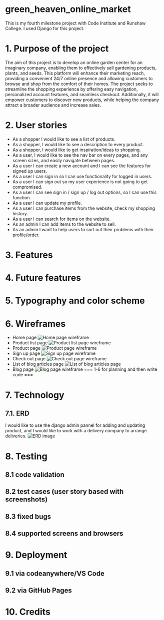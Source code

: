 # green_heaven_online_market
This is my fourth milestone project with Code Institute and Runshaw College. I used Django for this project.
# 1. Purpose of the project
The aim of this project is to develop an online garden center for an imaginary company, enabling them to effectively sell gardening products, plants, and seeds. This platform will enhance their marketing reach, providing a convenient 24/7 online presence and allowing customers to browse and shop from the comfort of their homes. The project seeks to streamline the shopping experience by offering easy navigation, personalized account features, and seamless checkout. Additionally, it will empower customers to discover new products, while helping the company attract a broader audience and increase sales.
# 2. User stories
- As a shopper I would like to see a list of products.
- As a shopper, I would like to see a description to every product.
- As a shopper, I would like to get inspiration/ideas to shopping.
- As a user, I would like to see the nav bar on every pages, and any screen sizes, and easily navigate between pages.
- As a user I can create a new account and I can see the features for signed up users.
- As a user I can sign in so I can use functionality for logged in users.
- As a user I can sign out so my user experience is not going to get compromised.
- As a user I can see sign in / sign up / log out options, so I can use this function.
- As a user I can update my profile.
- As a user I can purchase items from the website, check my shopping history.
- As a user I can search for items on the website.
- As an admin I can add items to the website to sell.
- As an admin I want to help users to sort out their problems with their profile/order.
# 3. Features
# 4. Future features
# 5. Typography and color scheme
# 6. Wireframes
- Home page
![Home page wireframe](media/Home%20page.png)
- Product list page
![Product list page wireframe](media/Product%20list.png)
- Product page
![Product page wireframe](media/Product%20page.png)
- Sign up page
![Sign up page wireframe](media/Sign%20up%20page.png)
- Check out page
![Check out page wireframe](media/Check%20out%20page.png)
- List of blog articles page
![List of blog articles page](/media/Blog%20articles%20list%20page.png)
- Blog page
![Blog page wireframe](media/Blog%20page.png)
=== 1-6 for planning and then write code ===
# 7. Technology
## 7.1. ERD
I would like to use the django admin pannel for adding and updating product, and I would like to work with a delivery company to arrange deliveries.
![ERD image](media/Database%20ER%20diagram%20(crow's%20foot).png)
# 8. Testing
   ## 8.1 code validation
   ## 8.2 test cases (user story based with screenshots)
   ## 8.3 fixed bugs
   ## 8.4 supported screens and browsers
# 9. Deployment
   ## 9.1 via codeanywhere/VS Code
   ## 9.2 via GitHub Pages
# 10. Credits
